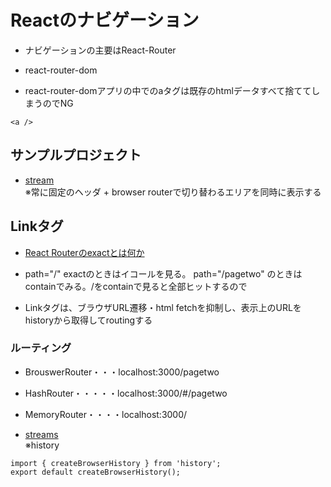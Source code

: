 # Reactのナビゲーション
- ナビゲーションの主要はReact-Router
- react-router-dom

- react-router-domアプリの中でのaタグは既存のhtmlデータすべて捨ててしまうのでNG
```
<a />
```
## サンプルプロジェクト
- [stream]() <br>
※常に固定のヘッダ + browser routerで切り替わるエリアを同時に表示する <br>


## Linkタグ
- [React Routerのexactとは何か](https://qiita.com/gombeedoe/items/6f4ea0e37775bac01c0d)
- path="/" exactのときはイコールを見る。 path="/pagetwo" のときはcontainでみる。/をcontainで見ると全部ヒットするので

- Linkタグは、ブラウザURL遷移・html fetchを抑制し、表示上のURLをhistoryから取得してroutingする

### ルーティング
- BrouswerRouter・・・localhost:3000/pagetwo
- HashRouter・・・・・localhost:3000/#/pagetwo
- MemoryRouter・・・・localhost:3000/


- [streams](https://github.com/endw0901/react_typescript/tree/main/streams/client/src) <br>
※history<br>

```
import { createBrowserHistory } from 'history';
export default createBrowserHistory();
```
